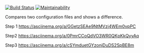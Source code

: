 [![Build Status](https://travis-ci.org/eidolonzx/project-lvl2-s451.svg?branch=master)](https://travis-ci.org/eidolonzx/project-lvl2-s451) [![Maintainability](https://api.codeclimate.com/v1/badges/22a87973edb0d7c4700d/maintainability)](https://codeclimate.com/github/eidolonzx/project-lvl2-s451/maintainability)

Compares two configuration files and shows a difference.

Step 1
https://asciinema.org/a/GGetzSEAe9NtMVzj4WEm0vpPC

Step2
https://asciinema.org/a/0PmrCCoQdVO3WR0QKpKkQyyAq

Step3
https://asciinema.org/a/cSYmduetGYzonjDuDS2SpBE8m